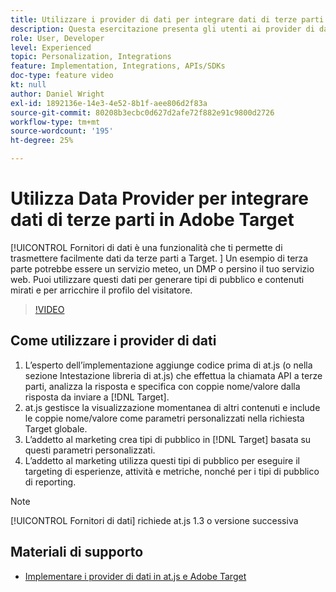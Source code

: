 ```yaml
---
title: Utilizzare i provider di dati per integrare dati di terze parti
description: Questa esercitazione presenta gli utenti ai provider di dati. Scopri come utilizzare la funzionalità Fornitori di dati per passare facilmente i dati da terze parti ad Adobe Target.
role: User, Developer
level: Experienced
topic: Personalization, Integrations
feature: Implementation, Integrations, APIs/SDKs
doc-type: feature video
kt: null
author: Daniel Wright
exl-id: 1892136e-14e3-4e52-8b1f-aee806d2f83a
source-git-commit: 80208b3ecbc0d627d2afe72f882e91c9800d2726
workflow-type: tm+mt
source-wordcount: '195'
ht-degree: 25%

---
```


# Utilizza Data Provider per integrare dati di terze parti in Adobe Target

[!UICONTROL Fornitori di dati è una funzionalità che ti permette di trasmettere facilmente dati da terze parti a Target.  ]  Un esempio di terza parte potrebbe essere un servizio meteo, un DMP o persino il tuo servizio web. Puoi utilizzare questi dati per generare tipi di pubblico e contenuti mirati e per arricchire il profilo del visitatore.

>[!VIDEO](https://video.tv.adobe.com/v/22349/?quality=12)

## Come utilizzare i provider di dati

1. L’esperto dell’implementazione aggiunge codice prima di at.js (o nella sezione Intestazione libreria di at.js) che effettua la chiamata API a terze parti, analizza la risposta e specifica con coppie nome/valore dalla risposta da inviare a [!DNL Target].
1. at.js gestisce la visualizzazione momentanea di altri contenuti e include le coppie nome/valore come parametri personalizzati nella richiesta Target globale.
1. L’addetto al marketing crea tipi di pubblico in [!DNL Target] basata su questi parametri personalizzati.
1. L’addetto al marketing utilizza questi tipi di pubblico per eseguire il targeting di esperienze, attività e metriche, nonché per i tipi di pubblico di reporting.

>[!NOTE]
>
>[!UICONTROL Fornitori di dati] richiede at.js 1.3 o versione successiva

## Materiali di supporto

* [Implementare i provider di dati in at.js e Adobe Target](implement-data-providers-to-integrate-third-party-data.md)

